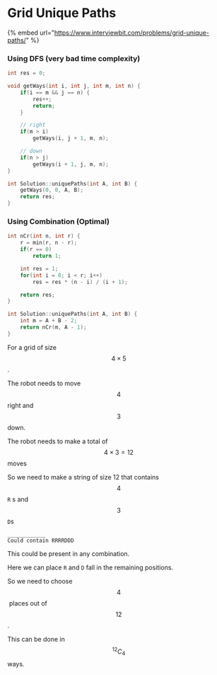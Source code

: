 # Grid Unique Paths

{% embed url="https://www.interviewbit.com/problems/grid-unique-paths/" %}

### Using DFS (very bad time complexity)

```cpp
int res = 0;

void getWays(int i, int j, int m, int n) {
    if(i == m && j == n) {
        res++;
        return;
    }

    // right
    if(m > i)
        getWays(i, j + 1, m, n);

    // down
    if(n > j)
        getWays(i + 1, j, m, n);
}

int Solution::uniquePaths(int A, int B) {
    getWays(0, 0, A, B);
    return res;
}

```

### Using Combination (Optimal)

```cpp
int nCr(int n, int r) {
    r = min(r, n - r);
    if(r == 0)
        return 1;

    int res = 1;
    for(int i = 0; i < r; i++) 
        res = res * (n - i) / (i + 1);

    return res;
}

int Solution::uniquePaths(int A, int B) {
    int m = A + B - 2;
    return nCr(m, A - 1);
}
```

For a grid of size $$4 \times 5$$.

The robot needs to move $$4$$ right and $$3$$ down.

The robot needs to make a total of $$4\times3 = 12$$ moves

So we need to make a string of size 12 that contains $$4$$ `R` s and $$3$$ `D`s

```
____________
Could contain RRRRDDD
```

This could be present in any combination.

Here we can place `R` and `D` fall in the remaining positions.&#x20;

So we need to choose $$4$$​ places out of $$12$$​.

This can be done in $$^{12}C_4$$​ ways.
